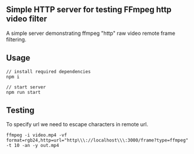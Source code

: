 ## Simple HTTP server for testing FFmpeg http video filter
A simple server demonstrating ffmpeg "http" raw video remote frame filtering.

## Usage
```
// install required dependencies
npm i

// start server
npm run start

```

## Testing
To specify url we need to escape characters in remote url.
```
ffmpeg -i video.mp4 -vf format=rgb24,http=url="http\\\://localhost\\\:3000/frame?type=ffmpeg" -t 10 -an -y out.mp4
```
